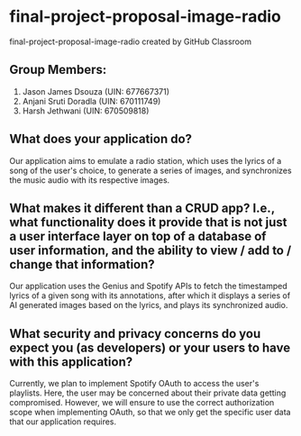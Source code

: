 # final-project-proposal-image-radio
final-project-proposal-image-radio created by GitHub Classroom

## Group Members:
1. Jason James Dsouza (UIN: 677667371)
2. Anjani Sruti Doradla (UIN: 670111749)
3. Harsh Jethwani (UIN: 670509818)

## What does your application do?
Our application aims to emulate a radio station, which uses the lyrics of a song of the user's choice, to generate a series of images, and synchronizes the music audio with its respective images.

## What makes it different than a CRUD app? I.e., what functionality does it provide that is not just a user interface layer on top of a database of user information, and the ability to view / add to / change that information?
Our application uses the Genius and Spotify APIs to fetch the timestamped lyrics of a given song with its annotations, after which it displays a series of AI generated images based on the lyrics, and plays its synchronized audio. 

## What security and privacy concerns do you expect you (as developers) or your users to have with this application?
Currently, we plan to implement Spotify OAuth to access the user's playlists. Here, the user may be concerned about their private data getting compromised. However, we will ensure to use the correct authorization scope when implementing OAuth, so that we only get the specific user data that our application requires.
